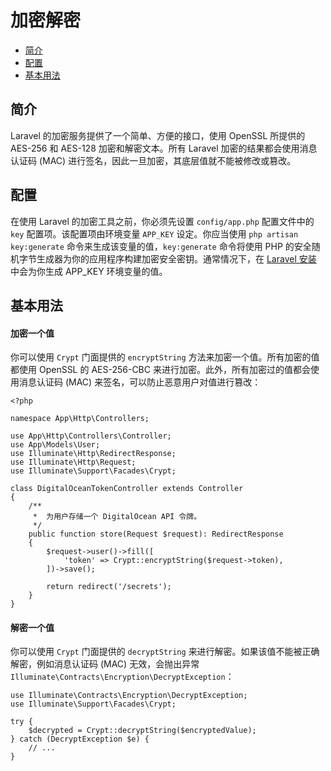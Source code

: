 # 加密解密

- [简介](#introduction)
- [配置](#configuration)
- [基本用法](#using-the-encrypter)

<a name="introduction"></a>
## 简介

Laravel 的加密服务提供了一个简单、方便的接口，使用 OpenSSL 所提供的 AES-256 和 AES-128 加密和解密文本。所有 Laravel 加密的结果都会使用消息认证码 (MAC) 进行签名，因此一旦加密，其底层值就不能被修改或篡改。

<a name="configuration"></a>
## 配置

在使用 Laravel 的加密工具之前，你必须先设置 `config/app.php` 配置文件中的 `key` 配置项。该配置项由环境变量 `APP_KEY` 设定。你应当使用 `php artisan key:generate` 命令来生成该变量的值，`key:generate` 命令将使用 PHP 的安全随机字节生成器为你的应用程序构建加密安全密钥。通常情况下，在 [Laravel 安装](/docs/laravel/10.x/installation) 中会为你生成 APP_KEY 环境变量的值。

<a name="using-the-encrypter"></a>
## 基本用法

<a name="encrypting-a-value"></a>
#### 加密一个值

你可以使用 `Crypt` 门面提供的 `encryptString` 方法来加密一个值。所有加密的值都使用 OpenSSL 的 AES-256-CBC 来进行加密。此外，所有加密过的值都会使用消息认证码 (MAC) 来签名，可以防止恶意用户对值进行篡改：

    <?php

    namespace App\Http\Controllers;

    use App\Http\Controllers\Controller;
    use App\Models\User;
    use Illuminate\Http\RedirectResponse;
    use Illuminate\Http\Request;
    use Illuminate\Support\Facades\Crypt;

    class DigitalOceanTokenController extends Controller
    {
        /**
         *  为用户存储一个 DigitalOcean API 令牌。
         */
        public function store(Request $request): RedirectResponse
        {
            $request->user()->fill([
                'token' => Crypt::encryptString($request->token),
            ])->save();

            return redirect('/secrets');
        }
    }

<a name="decrypting-a-value"></a>
#### 解密一个值

你可以使用 `Crypt` 门面提供的 `decryptString` 来进行解密。如果该值不能被正确解密，例如消息认证码 (MAC) 无效，会抛出异常 `Illuminate\Contracts\Encryption\DecryptException`：

    use Illuminate\Contracts\Encryption\DecryptException;
    use Illuminate\Support\Facades\Crypt;

    try {
        $decrypted = Crypt::decryptString($encryptedValue);
    } catch (DecryptException $e) {
        // ...
    }
